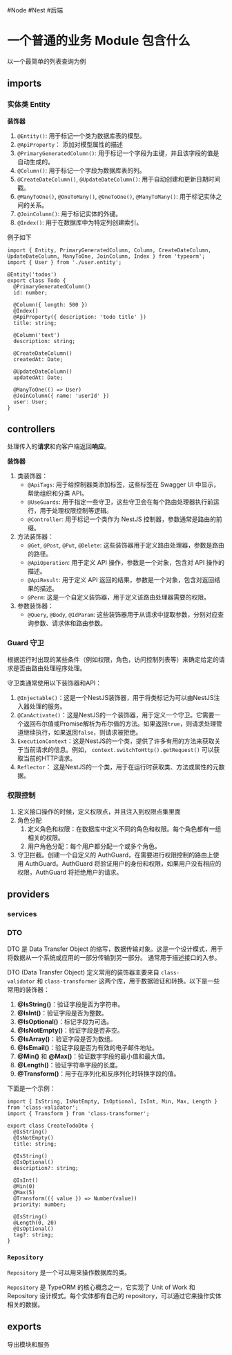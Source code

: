 
#Node #Nest #后端 
# 一个普通的业务 Module 包含什么

以一个最简单的列表查询为例

## imports
### 实体类  Entity

**装饰器**
1. `@Entity()`: 用于标记一个类为数据库表的模型。
2. `@ApiProperty`： 添加对模型属性的描述
3. `@PrimaryGeneratedColumn()`: 用于标记一个字段为主键，并且该字段的值是自动生成的。
4. `@Column()`: 用于标记一个字段为数据库表的列。
5. `@CreateDateColumn()`, `@UpdateDateColumn()`: 用于自动创建和更新日期时间戳。
6. `@ManyToOne()`, `@OneToMany()`, `@OneToOne()`, `@ManyToMany()`: 用于标记实体之间的关系。
7. `@JoinColumn()`: 用于标记实体的外键。
8. `@Index()`: 用于在数据库中为特定列创建索引。

例子如下
```
import { Entity, PrimaryGeneratedColumn, Column, CreateDateColumn, UpdateDateColumn, ManyToOne, JoinColumn, Index } from 'typeorm';
import { User } from './user.entity';

@Entity('todos')
export class Todo {
  @PrimaryGeneratedColumn()
  id: number;

  @Column({ length: 500 })
  @Index()
  @ApiProperty({ description: 'todo title' })
  title: string;

  @Column('text')
  description: string;

  @CreateDateColumn()
  createdAt: Date;

  @UpdateDateColumn()
  updatedAt: Date;

  @ManyToOne(() => User)
  @JoinColumn({ name: 'userId' })
  user: User;
}
```
## controllers
处理传入的**请求**和向客户端返回**响应**。


**装饰器**
1. 类装饰器：
    - `@ApiTags`: 用于给控制器类添加标签，这些标签在 Swagger UI 中显示，帮助组织和分类 API。
    - `@UseGuards`: 用于指定一些守卫，这些守卫会在每个路由处理器执行前运行，用于处理权限控制等逻辑。
    - `@Controller`: 用于标记一个类作为 NestJS 控制器，参数通常是路由的前缀。
2. 方法装饰器：
    - `@Get`, `@Post`, `@Put`, `@Delete`: 这些装饰器用于定义路由处理器，参数是路由的路径。
    - `@ApiOperation`: 用于定义 API 操作，参数是一个对象，包含对 API 操作的描述。
    - `@ApiResult`: 用于定义 API 返回的结果，参数是一个对象，包含对返回结果的描述。
    - `@Perm`: 这是一个自定义装饰器，用于定义该路由处理器需要的权限。
3. 参数装饰器：
    - `@Query`, `@Body`, `@IdParam`: 这些装饰器用于从请求中提取参数，分别对应查询参数、请求体和路由参数。

### Guard 守卫
根据运行时出现的某些条件（例如权限，角色，访问控制列表等）来确定给定的请求是否由路由处理程序处理。

守卫类通常使用以下装饰器和API：

1. `@Injectable()`：这是一个NestJS装饰器，用于将类标记为可以由NestJS注入器处理的服务。
2. `@CanActivate()`：这是NestJS的一个装饰器，用于定义一个守卫。它需要一个返回布尔值或Promise解析为布尔值的方法。如果返回`true`，则请求处理管道继续执行，如果返回`false`，则请求被拒绝。
3.  `ExecutionContext`：这是NestJS的一个类，提供了许多有用的方法来获取关于当前请求的信息。例如， `context.switchToHttp().getRequest()` 可以获取当前的HTTP请求。
4. `Reflector`：  这是NestJS的一个类，用于在运行时获取类、方法或属性的元数据。


### 权限控制

1. 定义接口操作的时候，定义权限点，并且注入到权限点集里面
2. 角色分配
	1. 定义角色和权限：在数据库中定义不同的角色和权限。每个角色都有一组相关的权限。
	2. 用户角色分配：每个用户都分配一个或多个角色。
3. 守卫拦截。创建一个自定义的 AuthGuard，在需要进行权限控制的路由上使用 AuthGuard。AuthGuard 将验证用户的身份和权限，如果用户没有相应的权限，AuthGuard 将拒绝用户的请求。

## providers

### services

### DTO
DTO 是 Data Transfer Object 的缩写，数据传输对象。这是一个设计模式，用于将数据从一个系统或应用的一部分传输到另一部分。
通常用于描述接口的入参。

DTO (Data Transfer Object) 定义常用的装饰器主要来自 `class-validator` 和 `class-transformer` 这两个库，用于数据验证和转换。以下是一些常用的装饰器：

1. **@IsString()**：验证字段是否为字符串。
2. **@IsInt()**：验证字段是否为整数。
3. **@IsOptional()**：标记字段为可选。
4. **@IsNotEmpty()**：验证字段是否非空。
5. **@IsArray()**：验证字段是否为数组。
6. **@IsEmail()**：验证字段是否为有效的电子邮件地址。
7. **@Min()** 和 **@Max()**：验证数字字段的最小值和最大值。
8. **@Length()**：验证字符串字段的长度。
9. **@Transform()**：用于在序列化和反序列化时转换字段的值。

下面是一个示例：
```
import { IsString, IsNotEmpty, IsOptional, IsInt, Min, Max, Length } from 'class-validator';
import { Transform } from 'class-transformer';

export class CreateTodoDto {
  @IsString()
  @IsNotEmpty()
  title: string;

  @IsString()
  @IsOptional()
  description?: string;

  @IsInt()
  @Min(0)
  @Max(5)
  @Transform(({ value }) => Number(value))
  priority: number;

  @IsString()
  @Length(0, 20)
  @IsOptional()
  tag?: string;
}
```

###  `Repository`
`Repository`  是一个可以用来操作数据库的类。

`Repository`  是 TypeORM 的核心概念之一，它实现了 Unit of Work 和 Repository 设计模式。每个实体都有自己的 repository，可以通过它来操作实体相关的数据。



## exports

导出模块和服务